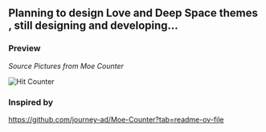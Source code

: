 ## Planning to design Love and Deep Space themes , still designing and developing...

### Preview 
*Source Pictures from Moe Counter*

![Hit Counter](https://JinxuanChen03.github.io/github-profile-hit-counter/profile-hit-counter/hit_counter.png)

### Inspired by
https://github.com/journey-ad/Moe-Counter?tab=readme-ov-file
